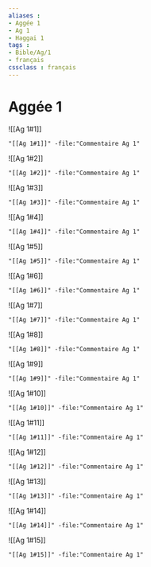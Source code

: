```yaml
---
aliases : 
- Aggée 1
- Ag 1
- Haggai 1
tags : 
- Bible/Ag/1
- français
cssclass : français
---
```


# Aggée 1

![[Ag 1#1]]

```query
"[[Ag 1#1]]" -file:"Commentaire Ag 1"
```

![[Ag 1#2]]

```query
"[[Ag 1#2]]" -file:"Commentaire Ag 1"
```

![[Ag 1#3]]

```query
"[[Ag 1#3]]" -file:"Commentaire Ag 1"
```

![[Ag 1#4]]

```query
"[[Ag 1#4]]" -file:"Commentaire Ag 1"
```

![[Ag 1#5]]

```query
"[[Ag 1#5]]" -file:"Commentaire Ag 1"
```

![[Ag 1#6]]

```query
"[[Ag 1#6]]" -file:"Commentaire Ag 1"
```

![[Ag 1#7]]

```query
"[[Ag 1#7]]" -file:"Commentaire Ag 1"
```

![[Ag 1#8]]

```query
"[[Ag 1#8]]" -file:"Commentaire Ag 1"
```

![[Ag 1#9]]

```query
"[[Ag 1#9]]" -file:"Commentaire Ag 1"
```

![[Ag 1#10]]

```query
"[[Ag 1#10]]" -file:"Commentaire Ag 1"
```

![[Ag 1#11]]

```query
"[[Ag 1#11]]" -file:"Commentaire Ag 1"
```

![[Ag 1#12]]

```query
"[[Ag 1#12]]" -file:"Commentaire Ag 1"
```

![[Ag 1#13]]

```query
"[[Ag 1#13]]" -file:"Commentaire Ag 1"
```

![[Ag 1#14]]

```query
"[[Ag 1#14]]" -file:"Commentaire Ag 1"
```

![[Ag 1#15]]

```query
"[[Ag 1#15]]" -file:"Commentaire Ag 1"
```

